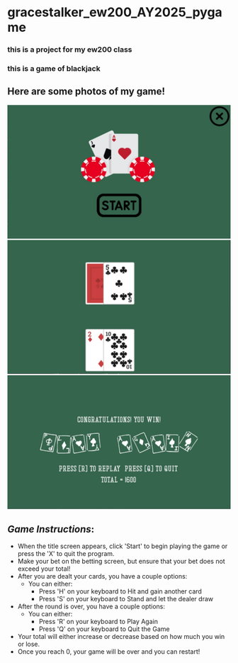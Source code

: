 # gracestalker_ew200_AY2025_pygame
### this is a project for my ew200 class
### this is a game of blackjack

## Here are some photos of my game!
![title screen](assets/screenshots/titlescreen.jpg)
![actual game](assets/screenshots/gameplay.jpg)
![end screen](assets/screenshots/endscreen.jpg)

## *Game Instructions*:
 - When the title screen appears, click 'Start' to begin playing the game or press the 'X' to quit the program.
 - Make your bet on the betting screen, but ensure that your bet does not exceed your total!
 - After you are dealt your cards, you have a couple options:
   - You can either:
     - Press 'H' on your keyboard to Hit and gain another card
     - Press 'S' on your keyboard to Stand and let the dealer draw
 - After the round is over, you have a couple options:
   - You can either:
     - Press 'R' on your keyboard to Play Again
     - Press 'Q' on your keyboard to Quit the Game
 - Your total will either increase or decrease based on how much you win or lose.
 - Once you reach 0, your game will be over and you can restart!





